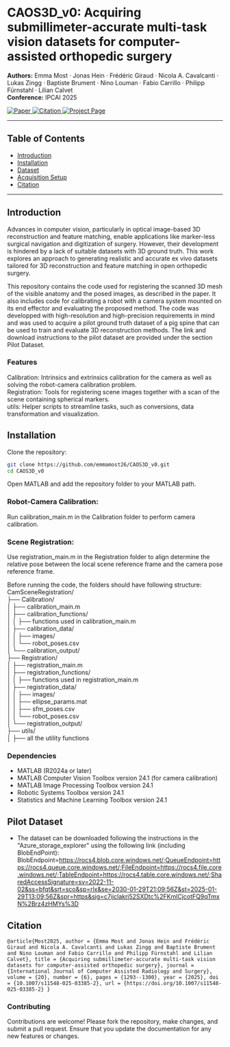# CAOS3D_v0: Acquiring submillimeter-accurate multi-task vision datasets for computer-assisted orthopedic surgery

**Authors:** Emma Most · Jonas Hein · Frédéric Giraud · Nicola A. Cavalcanti · Lukas Zingg · Baptiste Brument · Nino Louman · Fabio Carrillo · Philipp Fürnstahl · Lilian Calvet  
**Conference:** IPCAI 2025

<p align="left">
  <a href="https://doi.org/10.1007/s11548-025-03385-2">
    <img src="https://img.shields.io/badge/📄_Read_the_paper-blue" alt="Paper">
  </a>
  <a href="#citation">
    <img src="https://img.shields.io/badge/📚_Citation-orange" alt="Citation">
  </a>
  <a href="https://emmamost26.github.io/CAOS3D_v0/" target="_blank">
    <img src="https://img.shields.io/badge/🌐_Project_Page-blueviolet" alt="Project Page">
  </a>
</p>


---

## Table of Contents

- [Introduction](#introduction)
- [Installation](#installation)
- [Dataset](#dataset)
- [Acquisition Setup](#acquisition-setup)
- [Citation](#citation)

---

## Introduction

Advances in computer vision, particularly in optical image-based 3D reconstruction and feature matching, enable applications like marker-less surgical navigation and digitization of surgery. However, their development is hindered by a lack of suitable datasets with 3D ground truth. This work explores an approach to generating realistic and accurate ex vivo datasets tailored for 3D reconstruction and feature matching in open orthopedic surgery.

This repository contains the code used for registering the scanned 3D mesh of the visible anatomy and the posed images, as described in the paper. It also includes code for calibrating a robot with a camera system mounted on its end effector and evaluating the proposed method. The code was developped with high-resolution and high-precision requirements in mind and was used to acquire a pilot ground truth dataset of a pig spine that can be used to train and evaluate 3D reconstruction methods. The link and download instructions to the pilot dataset are provided under the section Pilot Dataset.

### Features
Calibration: Intrinsics and extrinsics calibration for the camera as well as solving the robot-camera calibration problem.  
Registration: Tools for registering scene images together with a scan of the scene containing spherical markers.  
utils: Helper scripts to streamline tasks, such as conversions, data transformation and visualization.  

## Installation
Clone the repository:
```bash
git clone https://github.com/emmamost26/CAOS3D_v0.git 
cd CAOS3D_v0
```
Open MATLAB and add the repository folder to your MATLAB path.

### Robot-Camera Calibration:
Run calibration_main.m in the Calibration folder to perform camera calibration.
### Scene Registration:
Use registration_main.m in the Registration folder to align determine the relative pose between the local scene reference frame and the camera pose reference frame.

Before running the code, the folders should have following structure:  
CamSceneRegistration/  
├── Calibration/  
│   ├── calibration_main.m  
│   ├── calibration_functions/  
│   │   ├── functions used in calibration_main.m   
│   ├── calibration_data/  
│   │   ├── images/  
│   │   └── robot_poses.csv  
│   └── calibration_output/  
├── Registration/  
│   ├── registration_main.m  
│   ├── registration_functions/  
│   │   ├── functions used in registration_main.m  
│   ├── registration_data/  
│   │   ├── images/  
│   │   ├── ellipse_params.mat  
│   │   ├── sfm_poses.csv  
│   │   └── robot_poses.csv  
│   └── registration_output/  
├── utils/  
│   ├── all the utility functions 

### Dependencies
- MATLAB (R2024a or later)
- MATLAB Computer Vision Toolbox version 24.1 (for camera calibration)
- MATLAB Image Processing Toolbox version 24.1
- Robotic Systems Toolbox version 24.1
- Statistics and Machine Learning Toolbox version 24.1

## Pilot Dataset
- The dataset can be downloaded following the instructions in the "Azure_storage_explorer" using the following link (including BlobEndPoint):
  BlobEndpoint=https://rocs4.blob.core.windows.net/;QueueEndpoint=https://rocs4.queue.core.windows.net/;FileEndpoint=https://rocs4.file.core.windows.net/;TableEndpoint=https://rocs4.table.core.windows.net/;SharedAccessSignature=sv=2022-11-02&ss=bfqt&srt=sco&sp=rlx&se=2030-01-29T21:09:56Z&st=2025-01-29T13:09:56Z&spr=https&sig=c7ijclakri52SXDtc%2FKmlCjcotFQ9qTmxN%2Brz4zHMYs%3D

<h2 id="citation">Citation</h2> <pre><code>@article{Most2025, author = {Emma Most and Jonas Hein and Frédéric Giraud and Nicola A. Cavalcanti and Lukas Zingg and Baptiste Brument and Nino Louman and Fabio Carrillo and Philipp Fürnstahl and Lilian Calvet}, title = {Acquiring submillimeter-accurate multi-task vision datasets for computer-assisted orthopedic surgery}, journal = {International Journal of Computer Assisted Radiology and Surgery}, volume = {20}, number = {6}, pages = {1293--1300}, year = {2025}, doi = {10.1007/s11548-025-03385-2}, url = {https://doi.org/10.1007/s11548-025-03385-2} }</code></pre>

### Contributing
Contributions are welcome! Please fork the repository, make changes, and submit a pull request. Ensure that you update the documentation for any new features or changes.
